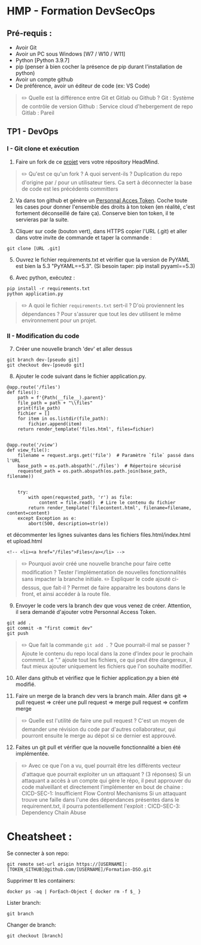 # HMP - Formation DevSecOps

## Pré-requis :
- Avoir Git 
- Avoir un PC sous Windows [W7 / W10 / W11]
- Python [Python 3.9.7]
- pip (penser à bien cocher la présence de pip durant l'installation de python)
- Avoir un compte github
- De préférence, avoir un éditeur de code (ex: VS Code)

>:pencil2: Quelle est la différence entre Git et Gitlab ou Github ?
>Git : Système de contrôle de version
>Github : Service cloud d'hebergement de repo
>Gitlab : Pareil

## TP1 - DevOps

### I - Git clone et exécution

1) Faire un fork de ce [projet](https://github.com/HMP-DSO/Formation-DSO) vers votre répository HeadMind.

> :pencil2: Qu'est ce qu'un fork ? A quoi servent-ils ?
> Duplication du repo d'origine par / pour un utilisateur tiers. Ca sert à déconnecter la base de code est les précédents committers 

2) Va dans ton github et génère un [Personnal Acces Token](https://github.com/settings/tokens). Coche toute les cases pour donner l'ensemble des droits à ton token (en réalité, c'est fortement déconseillé de faire ça). Conserve bien ton token, il te servieras par la suite.

3) Cliquer sur code (bouton vert), dans HTTPS copier l'URL (.git) et aller dans votre invite de commande et taper la commande :
```
git clone [URL .git]
```

5) Ouvrez le fichier requirements.txt et vérifier que la version de PyYAML est bien la 5.3 "PyYAML==5.3". (Si besoin taper: pip install pyyaml==5.3)

6) Avec python, exécutez :
```
pip install -r requirements.txt
python application.py
```

> :pencil2: A quoi le fichier `requirements.txt` sert-il ? D'où proviennent les dépendances ?
> Pour s'assurer que tout les dev utilisent le même environnement pour un projet. 

### II - Modification du code

7) Créer une nouvelle branch 'dev' et aller dessus
```
git branch dev-[pseudo git]
git checkout dev-[pseudo git]
```


8) Ajouter le code suivant dans le fichier application.py.
```
@app.route('/files')
def files():
    path = f'{Path(__file__).parent}'
    file_path = path + "\\files"
    print(file_path)
    fichier = []
    for item in os.listdir(file_path):
        fichier.append(item)
    return render_template('files.html', files=fichier)


@app.route('/view')
def view_file():
    filename = request.args.get('file')  # Paramètre `file` passé dans l'URL
    base_path = os.path.abspath('./files')  # Répertoire sécurisé
    requested_path = os.path.abspath(os.path.join(base_path, filename))


    try:
        with open(requested_path, 'r') as file:
            content = file.read()  # Lire le contenu du fichier
        return render_template('filecontent.html', filename=filename, content=content)
    except Exception as e:
        abort(500, description=str(e))
```

et décommenter les lignes suivantes dans les fichiers files.html/index.html et upload.html
```
<!-- <li><a href="/files">Files</a></li> -->
```

> :pencil2: Pourquoi avoir créé une nouvelle branche pour faire cette modification ?
> Tester l'implémentation de nouvelles fonctionnalités sans impacter la branche initiale. 
> :pencil2: Expliquer le code ajouté ci-dessus, que fait-il ?
> Permet de faire apparaitre les boutons dans le front, et ainsi accéder à la route file. 


9) Envoyer le code vers la branch dev que vous venez de créer. Attention, il sera demandé d'ajouter votre Personnal Access Token.
```
git add .
git commit -m "first commit dev"
git push
```
> :pencil2: Que fait la commande `git add .` ? Que pourrait-il mal se passer ?
> Ajoute le contenu du repo local dans la zone d'index pour le prochain commmit. Le "." ajoute tout les fichiers, ce qui peut être dangereux, il faut mieux ajouter uniquement les fichiers que l'on souhaite modifier. 

10) Aller dans github et vérifiez que le fichier application.py a bien été modifié.

11) Faire un merge de la branch dev vers la branch main. 
Aller dans git => pull request => créer une pull request => merge pull request => confirm merge

> :pencil2:    Quelle est l'utilité de faire une pull request ?
> C'est un moyen de demander une révision du code par d'autres collaborateur, qui pourront ensuite le merge au dépot si ce dernier est approuvé. 

12) Faites un git pull et vérifier que la nouvelle fonctionnalité a bien été implémentée.

> :pencil2:    Avec ce que l'on a vu, quel pourrait être les différents vecteur d'attaque que pourrait exploiter un un attaquant ? (3 réponses)
> Si un attaquant a accès à un compte qui gère le répo, il peut approuver du code malveillant et directement l'implémenter en bout de chaine : CICD-SEC-1: Insufficient Flow Control Mechanisms
> Si un attaquant trouve une faille dans l'une des dépendances présentes dans le requirement.txt, il pourra potentiellement l'exploit : CICD-SEC-3: Dependency Chain Abuse

# Cheatsheet :
Se connecter à son repo:
```
git remote set-url origin https://[USERNAME]:[TOKEN_GITHUB]@github.com/[USERNAME]/Formation-DSO.git
```
Supprimer tt les containers:
```
docker ps -aq | ForEach-Object { docker rm -f $_ }
```
Lister branch:
```
git branch
``` 
Changer de branch:
```
git checkout [branch]
```
